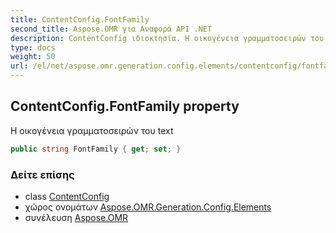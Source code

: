 ```yaml
---
title: ContentConfig.FontFamily
second_title: Aspose.OMR για Αναφορά API .NET
description: ContentConfig ιδιοκτησία. Η οικογένεια γραμματοσειρών του text
type: docs
weight: 50
url: /el/net/aspose.omr.generation.config.elements/contentconfig/fontfamily/
---
```

## ContentConfig.FontFamily property

Η οικογένεια γραμματοσειρών του text

```csharp
public string FontFamily { get; set; }
```

### Δείτε επίσης

* class [ContentConfig](../)
* χώρος ονομάτων [Aspose.OMR.Generation.Config.Elements](../../contentconfig/)
* συνέλευση [Aspose.OMR](../../../)


